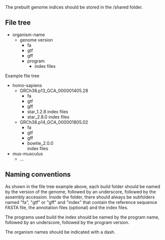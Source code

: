 The prebuilt genome indices should be stored in the /shared folder. 

## File tree
- organism-name
  - genome version
    - fa
    - gtf
    - gff
    - program
      - index files

Example file tree 

- homo-sapiens  
  - GRCh38.p13_GCA_000001405.28
    - fa
    - gtf
    - gff
    - star_1.2.8
      index files      
    - star_2.8.0
      index files
  - GRCh38.p14_GCA_000001805.02
    - fa
    - gtf
    - gff
    - bowtie_2.0.0    
      index files
- mus-musculus
  - ...


## Naming conventions

As shown in the file tree example above, each build folder should be named by the version of the genome, followed by an underscore, followed by the assembly accession. 
Inside the folder, there should always be subfolders named "fa", "gtf" or "gff" and "index" that contain the reference sequence FASTA file, the annotation files (optional) and the index files.

The programs used build the index should be named by the program name, followed by an underscore, followed by the program version. 

The organism names should be indicated with a dash. 
